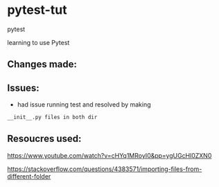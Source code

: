 # pytest-tut
pytest


learning to use Pytest


## Changes made:


## Issues:

- had issue running test and resolved by making 
```bash
__init__.py files in both dir

``` 



## Resoucres used:

https://www.youtube.com/watch?v=cHYq1MRoyI0&pp=ygUGcHl0ZXN0

https://stackoverflow.com/questions/4383571/importing-files-from-different-folder